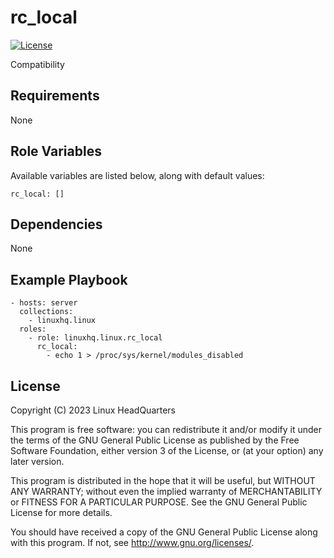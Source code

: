 # rc\_local

[![License](https://img.shields.io/badge/license-GPLv3-lightgreen)](https://www.gnu.org/licenses/gpl-3.0.en.html#license-text)

Compatibility

## Requirements

None

## Role Variables

Available variables are listed below, along with default values:

    rc_local: []

## Dependencies

None

## Example Playbook

    - hosts: server
      collections:
        - linuxhq.linux
      roles:
        - role: linuxhq.linux.rc_local
          rc_local:
            - echo 1 > /proc/sys/kernel/modules_disabled

## License

Copyright (C) 2023 Linux HeadQuarters

This program is free software: you can redistribute it and/or modify
it under the terms of the GNU General Public License as published by
the Free Software Foundation, either version 3 of the License, or
(at your option) any later version.

This program is distributed in the hope that it will be useful,
but WITHOUT ANY WARRANTY; without even the implied warranty of
MERCHANTABILITY or FITNESS FOR A PARTICULAR PURPOSE. See the
GNU General Public License for more details.

You should have received a copy of the GNU General Public License
along with this program. If not, see <http://www.gnu.org/licenses/>.

